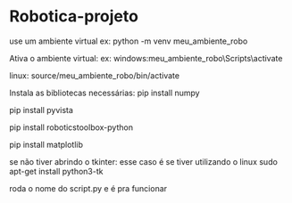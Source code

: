 # Robotica-projeto

use um ambiente virtual
ex: python -m venv meu_ambiente_robo

Ativa o ambiente virtual:
ex:
windows:meu_ambiente_robo\Scripts\activate

linux: source/meu_ambiente_robo/bin/activate

Instala as bibliotecas necessárias:
pip install numpy 

pip install pyvista

pip install roboticstoolbox-python

pip install matplotlib


se não tiver abrindo o tkinter:
esse caso é se tiver utilizando o linux
sudo apt-get install python3-tk


roda o nome do script.py e é pra funcionar
